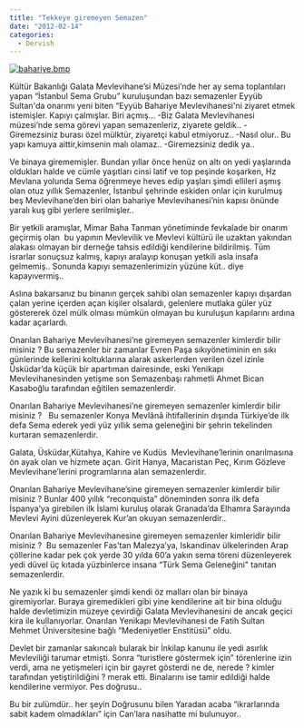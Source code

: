 ```yaml
---
title: "Tekkeye giremeyen Semazen"
date: "2012-02-14"
categories: 
  - Dervish
---
```


[![bahariye.bmp](../uploads/2012/02/bahariye.bmp)](../uploads/2012/02/bahariye.bmp "bahariye.bmp")

Kültür Bakanlığı Galata Mevlevihane’si Müzesi’nde her ay sema toplantıları yapan “İstanbul Sema Grubu” kuruluşundan bazı semazenler Eyyüb Sultan'da onarımı yeni biten “Eyyüb Bahariye Mevlevihanesi'ni ziyaret etmek istemişler. Kapıyı çalmışlar. Biri açmış… -Biz Galata Mevlevihanesi müzesi’nde sema görevi yapan semazenleriz, ziyarete geldik.. -Giremezsiniz burası özel mülktür, ziyaretçi kabul etmiyoruz.. -Nasıl olur.. Bu yapı kamuya aittir,kimsenin malı olamaz.. -Giremezsiniz dedik ya..

Ve binaya girememişler. Bundan yıllar önce henüz on altı on yedi yaşlarında oldukları halde ve cümle yaşıtları cinsi latif ve top peşinde koşarken, Hz Mevlana yolunda Sema öğrenmeye heves edip yaşları şimdi ellileri aşmış olan otuz yıllık Semazenler, İstanbul şehrinde eskiden onlar için kurulmuş beş Mevlevihane’den biri olan bahariye Mevlevihanesi’nin kapısı önünde yaralı kuş gibi yerlere serilmişler..

Bir yetkili aramışlar, Mimar Baha Tanman yönetiminde fevkalade bir onarım geçirmiş olan  bu yapının Mevlevilik ve Mevlevi kültürü ile uzaktan yakından alakası olmayan bir derneğe tahsis edildiği kendilerine bildirilmiş. Tüm israrlar sonuçsuz kalmış, kapıyı aralayıp konuşan yetkili asla insafa gelmemiş.. Sonunda kapıyı semazenlerimizin yüzüne küt.. diye kapayıvermiş..

Aslına bakarsanız bu binanın gerçek sahibi olan semazenler kapıyı dışardan çalan yerine içerden açan kişiler olsalardı, gelenlere mutlaka güler yüz  göstererek özel mülk olması mümkün olmayan bu kuruluşun kapılarını ardına kadar açarlardı.

Onarılan Bahariye Mevlevihanesi’ne giremeyen semazenler kimlerdir bilir misiniz ? Bu semazenler bir zamanlar Evren Paşa sıkıyönetiminin en sıkı günlerinde kellerini koltuklarına alarak askerlerden verilen özel izinle Üsküdar’da küçük bir apartıman dairesinde, eski Yenikapı Mevlevihanesinden yetişme son Semazenbaşı rahmetli Ahmet Bican Kasaboğlu tarafından eğitilen semazenlerdir.

Onarılan Bahariye Mevlevihanesi’ne giremeyen semazenler kimlerdir bilir misiniz ?   Bu semazenler Konya Mevlânâ ihtifallerinin dışında Türkiye’de ilk defa Sema ederek yedi yüz yıllık sema geleneğini bir şehrin tekelinden kurtaran semazenlerdir.

Galata, Üsküdar,Kütahya, Kahire ve Kudüs  Mevlevihane’lerinin onarılmasına ön ayak olan ve hizmete açan. Girit Hanya, Macaristan Peç, Kırım Gözleve Mevlevihane’lerini programlarına alan semazenlerdir.

Onarılan Bahariye Mevlevihane’sine giremeyen semazenler kimlerdir bilir misiniz ? Bunlar 400 yıllık “reconquista” döneminden sonra ilk defa İspanya’ya girebilen ilk İslami kuruluş olarak Granada’da Elhamra Sarayında Mevlevi Ayini düzenleyerek Kur’an okuyan semazenlerdir..

Onarılan Bahariye Mevlevihanesine giremeyen semazenler kimleridir bilir misiniz ?  Bu semazenler Fas’tan Malezya’ya, Iskandinav ülkelerinden Arap çöllerine kadar pek çok yerde 30 yılda 60’a yakın sema töreni düzenleyerek yedi düvel üç kıtada yüzbinlerce insana “Türk Sema Geleneğini" tanıtan semazenlerdir.

Ne yazık ki bu semazenler şimdi kendi öz malları olan bir binaya giremiyorlar. Buraya giremedikleri gibi yine kendilerine ait bir bina olduğu halde devletimizin müzeye çevirdiği Galata Mevlevihanesini de ancak geçici kira ile kullanıyorlar. Onarılan Yenikapı Mevlevihanesi de Fatih Sultan Mehmet Üniversitesine bağlı “Medeniyetler Enstitüsü” oldu.

Devlet bir zamanlar sakıncalı bularak bir İnkilap kanunu ile yedi asırlık Mevleviliği tarumar etmişti. Sonra “turistlere göstermek için” törenlerine izin verdi, ama ne yetişmeleri için bir gayret gösterdi ne de, nerede ? kimler tarafından yetiştirildiğini ? merak etti. Binalarını ise tamir edildiği halde kendilerine vermiyor. Pes doğrusu..

Bu bir zulümdür.. her şeyin Doğrusunu bilen Yaradan acaba “ikrarlarında sabit kadem olmadıkları” için Can’lara nasihatte mi bulunuyor..

